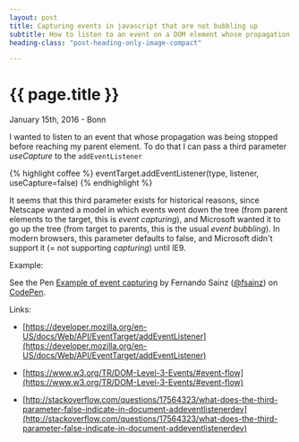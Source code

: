 ```yaml
---
layout: post
title: Capturing events in javascript that are not bubbling up
subtitle: How to listen to an event on a DOM element whose propagation has been stopped
heading-class: "post-heading-only-image-compact"

---
```


{{ page.title }}
================

<p class="meta">January 15th, 2016 - Bonn</p>

I wanted to listen to an event that whose propagation was being stopped before reaching my parent element. To do that I can pass a third parameter _useCapture_ to the `addEventListener`

{% highlight coffee %}
eventTarget.addEventListener(type, listener, useCapture=false)
{% endhighlight %}

It seems that this third parameter exists for historical reasons, since Netscape wanted a model in which events went down the tree (from parent elements to the target, this is *event capturing*), and Microsoft wanted it to go up the tree (from target to parents, this is the usual *event bubbling*). In modern browsers, this parameter defaults to false, and Microsoft didn't support it (= not supporting _capturing_) until IE9.

Example:

<p data-height="268" data-theme-id="0" data-slug-hash="WrEPEr" data-default-tab="js" data-user="fsainz" class="codepen">See the Pen <a href="http://codepen.io/fsainz/pen/WrEPEr/">Example of event capturing</a> by Fernando Sainz (<a href="http://codepen.io/fsainz">@fsainz</a>) on <a href="http://codepen.io">CodePen</a>.</p>
<script async src="//assets.codepen.io/assets/embed/ei.js"></script>


Links:

- [https://developer.mozilla.org/en-US/docs/Web/API/EventTarget/addEventListener](https://developer.mozilla.org/en-US/docs/Web/API/EventTarget/addEventListener)

- [https://www.w3.org/TR/DOM-Level-3-Events/#event-flow](https://www.w3.org/TR/DOM-Level-3-Events/#event-flow)

- [http://stackoverflow.com/questions/17564323/what-does-the-third-parameter-false-indicate-in-document-addeventlistenerdev](http://stackoverflow.com/questions/17564323/what-does-the-third-parameter-false-indicate-in-document-addeventlistenerdev)
